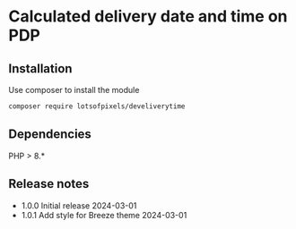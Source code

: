 # Calculated delivery date and time on PDP

## Installation

Use composer to install the module

```bash
composer require lotsofpixels/develiverytime
```

## Dependencies

PHP > 8.*

## Release notes

- 1.0.0  Initial release 2024-03-01
- 1.0.1  Add style for Breeze theme 2024-03-01